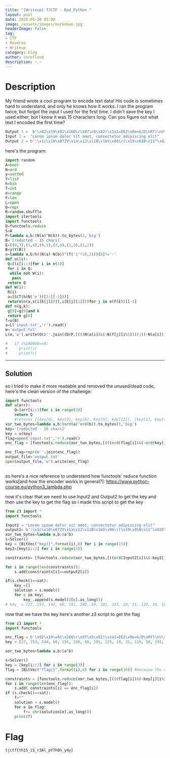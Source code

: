```yaml
---
title: "[Writeup] TJCTF - Bad_Python "
layout: post
date: 2020-05-28 05:00
image: /assets/images/markdown.jpg
headerImage: false
tag:
- CTF
- Reverse
- Writeup
category: blog
author: coreflood
description: ~.~
---
```


# Description
My friend wrote a cool program to encode text data! His code is sometimes hard to understand, and only he knows how it works. I ran the program twice, but forgot the input I used for the first time. I didn't save the key I used either, but I know it was 15 characters long. Can you figure out what text I encoded the first time?
```py
Output 1 =  b'\x02\x19\x01\x16Q\r\x07\nS\x02)\x1a1=EE2\x0e=G/D\nRY)\nV\x1bJ'
Input 2 =  "Lorem ipsum dolor sit amet, consectetur adipiscing elit"
Output 2 = b':\x1c\x10\x07ZV\x1a\x12\x11B\x1bS\x06\r[\x19\x01B\x11^\x02S\x03\x0fR\x02_B\x01X\x18\x00\x07\x01C\x13\x07\x17\x10\x17\x17\x17\x0b\x12^\x05\x10\x0b\x0cPV\x16\x0e\x0bC'
```
here's the program:
```py
import random
A=bool
N=ord
y=sorted
Y=list
h=bin
T=int
e=range
F=len
L=open
O=repr
R=random.shuffle
import itertools
import functools
D=functools.reduce
S=A
P=lambda a,b:(N(a)^N(b)).to_bytes(1,'big')
B='[redacted - 15 chars]'
E=((0,3),(1,4),(0,1),(3,4),(2,3),(1,2))
B=y(Y(B))
x=lambda a,b:h((N(a)-N(b))^(T('1'*10,2)))[0]!='-'
def u(li):
 Q=[li[i::3]for i in e(3)]
 for i in Q:
  while not W(i):
   pass
 return Q
def W(i):
 R(i)
 a=[S(T(h(N('e'))[2:][-1]))]
 return[n(a,x(i[E[j][0]],i[E[j][1]]))for j in e(F(E))][-1]
def n(g,k):
 g[0]=g[0]and k
 return g[0]
f=u(B)
a=L('input.txt','r').read()
m='output.txt'
L(m,'w').write(O(b''.join([D(P,[(((N(a[i])&(~N(f[j][i%5])))|((~N(a[i]))&(N(f[j][i%5])))).to_bytes(1,"big"))for j in e(F(f))])for i in e(F(a))])))

#   if c%100000==0:
#     print(i)
#     print(c)

```
---
## Solution

so i tried to make it more readable and removed the unused/dead code, here's the clean version of the challenge:
```py
import functools
def u(arr):
	Q=[arr[i::3]for i in range(3)]
	return Q 
	#returns [[key[0], key[3], key[6], key[9], key[12]], [key[1], key[4], key[7], key[10], key[13]], [key[2], key[5], key[8], key[11], key[14]]]
xor_two_bytes=lambda a,b:(ord(a)^ord(b)).to_bytes(1,'big')
key='[redacted - 15 chars]'
key = u(key)
flag=open('input.txt','r').read()
enc_flag = [functools.reduce(xor_two_bytes,[(((ord(flag[i])&(~ord(key[j][i%5])))|((~ord(flag[i]))&(ord(key[j][i%5])))).to_bytes(1,"big")) for j in range(len(key))] ) for i in range(len(flag))]

enc_flag=repr(b''.join(enc_flag))
output_file='output.txt'
open(output_file,'w').write(enc_flag)
	
```
so here's a nice reference to understand how functools' reduce function works[and how the encoder works in general?]: https://www.python-course.eu/python3_lambda.php

now it's clear that we need to use Input2 and Output2 to get the key and then use the key to get the flag
so i made this script to get the key
```py
from z3 import * 
import functools

Input2 = "Lorem ipsum dolor sit amet, consectetur adipiscing elit"
output2= b':\x1c\x10\x07ZV\x1a\x12\x11B\x1bS\x06\r[\x19\x01B\x11^\x02S\x03\x0fR\x02_B\x01X\x18\x00\x07\x01C\x13\x07\x17\x10\x17\x17\x17\x0b\x12^\x05\x10\x0b\x0cPV\x16\x0e\x0bC'
xor_two_bytes=lambda a,b:(a^b)
s=Solver()
key = [BitVec("key{}".format(i),8) for i in range(15)]
key2=[key[i::3] for i in range(3)]

constraints= [functools.reduce(xor_two_bytes,[((ord(Input2[i])&(~key2[j][i%5]))|((~ord(Input2[i]))&(key2[j][i%5]))) for j in range(len(key2))] ) for i in range(len(Input2))]

for i in range(len(constraints)):
	s.add(constraints[i]==output2[i])

if(s.check()==sat):
	key_=[]
	solution = s.model()
	for c in key:
		key_.append(s.model()[c].as_long())
# key_ = [27, 253, 144, 60, 191, 240, 60, 191, 225, 10, 31, 119, 58, 191, 178]

```
now that we have the key here's another z3 script to get the flag
```py
from z3 import * 
import functools

enc_flag = b'\x02\x19\x01\x16Q\r\x07\nS\x02)\x1a1=EE2\x0e=G/D\nRY)\nV\x1bJ'
key = [27, 253, 144, 60, 191, 240, 60, 191, 225, 10, 31, 119, 58, 191, 178]

xor_two_bytes=lambda a,b:(a^b)

s=Solver()
key = [key[i::3] for i in range(3)]
flag = [BitVec("flag{}".format(i),8) for i in range(30)] #because the enc flag is 30 bytes long

constraints = [functools.reduce(xor_two_bytes,[(((flag[i])&(~key[j][i%5]))|((~(flag[i]))&(key[j][i%5]))) for j in range(len(key))] ) for i in range(len(flag))]
for i in range(len(enc_flag)):
	s.add( constraints[i] == enc_flag[i])
if (s.check()==sat):
	f=""
	solution = s.model()
	for e in flag:
		f+= chr(solution[e].as_long())
	print(f)

```
# Flag

```tjctf{th15_iS_r3Al_pY7h0n_y4y}```

